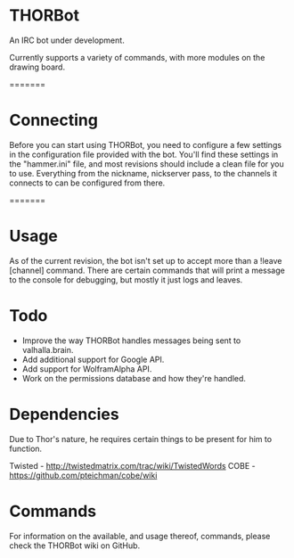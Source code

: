 THORBot
=======

An IRC bot under development.

Currently supports a variety of commands, with more modules on the drawing board.


=======

Connecting
=======

Before you can start using THORBot, you need to configure a few settings in the configuration file provided with the bot. You'll find these settings in the "hammer.ini" file, and most revisions should include a clean file for you to use. Everything from the nickname, nickserver pass, to the channels it connects to can be configured from there.

=======

Usage
=======

As of the current revision, the bot isn't set up to accept more than a !leave [channel] command. There are certain
commands that will print a message to the console for debugging, but mostly it just logs and leaves.

Todo
=======

- Improve the way THORBot handles messages being sent to valhalla.brain.
- Add additional support for Google API.
- Add support for WolframAlpha API.
- Work on the permissions database and how they're handled.


Dependencies
=======

Due to Thor's nature, he requires certain things to be present for him to function.

Twisted - http://twistedmatrix.com/trac/wiki/TwistedWords
COBE - https://github.com/pteichman/cobe/wiki


Commands
=======

For information on the available, and usage thereof, commands, please check the THORBot wiki on GitHub.